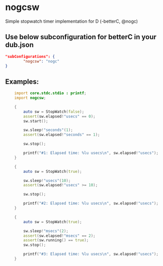 # nogcsw
Simple stopwatch timer implementation for D (-betterC, @nogc)

## Use below subconfiguration for betterC in your dub.json
```json
"subConfigurations": {
        "nogcsw": "nogc"
}
```

## Examples:
```d
    import core.stdc.stdio : printf;
    import nogcsw;

    {
        auto sw = StopWatch(false);
        assert(sw.elapsed!"usecs" == 0);
        sw.start();

        sw.sleep!"seconds"(1);
        assert(sw.elapsed!"seconds" == 1);

        sw.stop();

        printf("#1: Elapsed time: %lu usecs\n", sw.elapsed!"usecs");
    }

    {
        auto sw = StopWatch(true);

        sw.sleep!"usecs"(10);
        assert(sw.elapsed!"usecs" >= 10);

        sw.stop();

        printf("#2: Elapsed time: %lu usecs\n", sw.elapsed!"usecs");
    }

    {
        auto sw = StopWatch(true);

        sw.sleep!"msecs"(2);
        assert(sw.elapsed!"msecs" == 2);
        assert(sw.running() == true);
        sw.stop();

        printf("#3: Elapsed time: %lu usecs\n", sw.elapsed!"usecs");
    }

```
